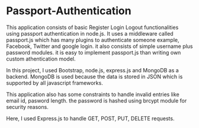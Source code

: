 # Passport-Authentication

This application consists of basic Register Login Logout functionalities using passport authentication in node.js. It uses a middleware 
called passport.js which has many plugins to authenticate someone example, Facebook, Twitter and google login. it also consists of simple
username plus password modules. it is easy to implement passport.js than writing own custom athentication model.

In this project, I used Bootstrap, node.js, express.js and MongoDB as a backend. MongoDB is used because the data is stored in JSON which 
is supported by all javascript frameworks.

This application also has some constraints to handle invalid entries like email id, pasword length. the password is hashed using brcypt 
module for security reasons.

Here, I used Express.js to handle GET, POST, PUT, DELETE requests.
